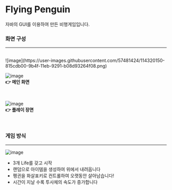 # Flying Penguin

자바의 GUI를 이용하여 만든 비행게임입니다.
<br/>
### 화면 구성
---
<br/>
![image](https://user-images.githubusercontent.com/57481424/114320150-815cdb00-9b4f-11eb-9291-b08d93264f08.png)

<br/>

![image](https://user-images.githubusercontent.com/57481424/114319949-9a18c100-9b4e-11eb-820e-13cbd78454cb.png)<br/>
**👉 메인 화면**

<br/>

![image](https://user-images.githubusercontent.com/57481424/114319902-6c337c80-9b4e-11eb-958d-7893fc177771.png)<br/>
**👉 플레이 장면**

<br/>

### 게임 방식
---
![image](https://user-images.githubusercontent.com/57481424/114320228-f4fee800-9b4f-11eb-8fc4-c01f7e1abb9e.png)
- 3개 Life를 갖고 시작
- 랜덤으로 아이템을 생성하여 위에서 내려옵니다
- 펭귄을 화살표키로 컨트롤하여 오랫동안 살아남습니다!
- 시간이 지날 수록 투사체의 속도가 증가합니다

